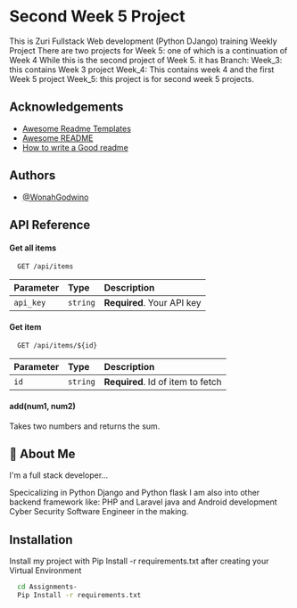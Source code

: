 
# Second Week 5 Project
This is Zuri Fullstack Web development (Python DJango) training Weekly Project
There are two projects for Week 5: one of which is a continuation of Week 4
While this is the second project of Week 5.
it has Branch:
 Week_3: this contains Week 3 project
 Week_4: This contains week 4 and the first Week 5 project
 Week_5: this project is for second week 5 projects.




## Acknowledgements

 - [Awesome Readme Templates](https://awesomeopensource.com/project/elangosundar/awesome-README-templates)
 - [Awesome README](https://github.com/matiassingers/awesome-readme)
 - [How to write a Good readme](https://bulldogjob.com/news/449-how-to-write-a-good-readme-for-your-github-project)


## Authors

- [@WonahGodwino](https://github.com/WonahGodwino)


## API Reference

#### Get all items

```http
  GET /api/items
```

| Parameter | Type     | Description                |
| :-------- | :------- | :------------------------- |
| `api_key` | `string` | **Required**. Your API key |

#### Get item

```http
  GET /api/items/${id}
```

| Parameter | Type     | Description                       |
| :-------- | :------- | :-------------------------------- |
| `id`      | `string` | **Required**. Id of item to fetch |

#### add(num1, num2)

Takes two numbers and returns the sum.


## 🚀 About Me
I'm a full stack developer...

Specicalizing in Python Django and Python flask
I am also into other backend framework like:
PHP and Laravel
java and Android development
Cyber Security
Software Engineer in the making.
## Installation

Install my project with Pip Install -r requirements.txt after creating 
your Virtual Environment

```bash
  cd Assignments-
  Pip Install -r requirements.txt
```
    